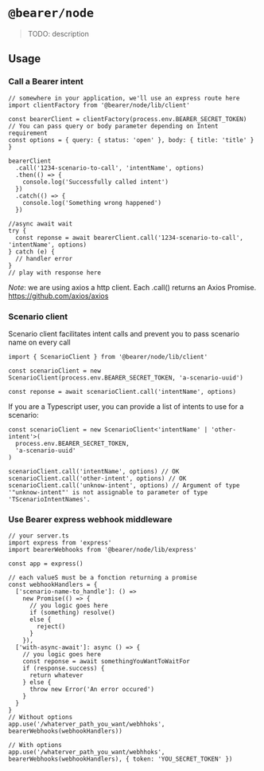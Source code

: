 # `@bearer/node`

> TODO: description

## Usage

### Call a Bearer intent

```tsx
// somewhere in your application, we'll use an express route here
import clientFactory from '@bearer/node/lib/client'

const bearerClient = clientFactory(process.env.BEARER_SECRET_TOKEN)
// You can pass query or body parameter depending on Intent requirement
const options = { query: { status: 'open' }, body: { title: 'title' } }

bearerClient
  .call('1234-scenario-to-call', 'intentName', options)
  .then(() => {
    console.log('Successfully called intent')
  })
  .catch(() => {
    console.log('Something wrong happened')
  })

//async await wait
try {
  const reponse = await bearerClient.call('1234-scenario-to-call', 'intentName', options)
} catch (e) {
  // handler error
}
// play with response here
```

_Note_: we are using axios a http client. Each .call() returns an Axios Promise. https://github.com/axios/axios

### Scenario client

Scenario client facilitates intent calls and prevent you to pass scenario name on every call

```tsx
import { ScenarioClient } from '@bearer/node/lib/client'

const scenarioClient = new ScenarioClient(process.env.BEARER_SECRET_TOKEN, 'a-scenario-uuid')

const reponse = await scenarioClient.call('intentName', options)
```

If you are a Typescript user, you can provide a list of intents to use for a scenario:

```tsx
const scenarioClient = new ScenarioClient<'intentName' | 'other-intent'>(
  process.env.BEARER_SECRET_TOKEN,
  'a-scenario-uuid'
)

scenarioClient.call('intentName', options) // OK
scenarioClient.call('other-intent', options) // OK
scenarioClient.call('unknow-intent', options) // Argument of type '"unknow-intent"' is not assignable to parameter of type 'TScenarioIntentNames'.
```

### Use Bearer express webhook middleware

```tsx
// your server.ts
import express from 'express'
import bearerWebhooks from '@bearer/node/lib/express'

const app = express()

// each valueS must be a fonction returning a promise
const webhookHandlers = {
  ['scenario-name-to_handle']: () =>
    new Promise(() => {
      // you logic goes here
      if (something) resolve()
      else {
        reject()
      }
    }),
  ['with-async-await']: async () => {
    // you logic goes here
    const reponse = await somethingYouWantToWaitFor
    if (response.success) {
      return whatever
    } else {
      throw new Error('An error occured')
    }
  }
}
// Without options
app.use('/whaterver_path_you_want/webhhoks', bearerWebhooks(webhookHandlers))

// With options
app.use('/whaterver_path_you_want/webhhoks', bearerWebhooks(webhookHandlers), { token: 'YOU_SECRET_TOKEN' })
```
